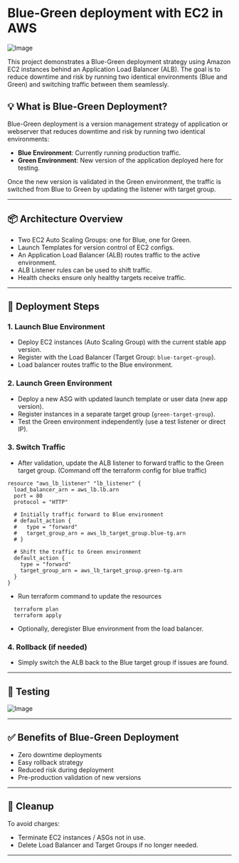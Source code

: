 # Blue-Green deployment with EC2 in AWS
![Image](https://github.com/user-attachments/assets/12654106-a4bb-43e4-aebf-8d86553d9506)

This project demonstrates a Blue-Green deployment strategy using Amazon EC2 instances behind an Application Load Balancer (ALB). The goal is to reduce downtime and risk by running two identical environments (Blue and Green) and switching traffic between them seamlessly.

## 💡 What is Blue-Green Deployment?

Blue-Green deployment is a version management strategy of application or webserver that reduces downtime and risk by running two identical environments:

- **Blue Environment**: Currently running production traffic.
- **Green Environment**: New version of the application deployed here for testing.

Once the new version is validated in the Green environment, the traffic is switched from Blue to Green by updating the listener with target group.

---

## 📦 Architecture Overview

- Two EC2 Auto Scaling Groups: one for Blue, one for Green.
- Launch Templates for version control of EC2 configs.
- An Application Load Balancer (ALB) routes traffic to the active environment.
- ALB Listener rules can be used to shift traffic.
- Health checks ensure only healthy targets receive traffic.

---
## 🚀 Deployment Steps

### 1. Launch Blue Environment

- Deploy EC2 instances (Auto Scaling Group) with the current stable app version.
- Register with the Load Balancer (Target Group: `blue-target-group`).
- Load balancer routes traffic to the Blue environment.

### 2. Launch Green Environment

- Deploy a new ASG with updated launch template or user data (new app version).
- Register instances in a separate target group (`green-target-group`).
- Test the Green environment independently (use a test listener or direct IP).

### 3. Switch Traffic

- After validation, update the ALB listener to forward traffic to the Green target group. (Command off the terraform config for blue traffic)
```
resource "aws_lb_listener" "lb_listener" {
  load_balancer_arn = aws_lb.lb.arn
  port = 80
  protocol = "HTTP"

  # Initially traffic forward to Blue environment
  # default_action {
  #   type = "forward"
  #   target_group_arn = aws_lb_target_group.blue-tg.arn
  # }

  # Shift the traffic to Green environment
  default_action {
    type = "forward"
    target_group_arn = aws_lb_target_group.green-tg.arn
  }
}

```
- Run terraform command to update the resources
```
  terraform plan
  terraform apply
```

- Optionally, deregister Blue environment from the load balancer.

### 4. Rollback (if needed)

- Simply switch the ALB back to the Blue target group if issues are found.

---

## 🧪 Testing

![Image](https://github.com/user-attachments/assets/ac1f6b2b-79bb-478e-8469-69efffb4e950)

---


## ✅ Benefits of Blue-Green Deployment

- Zero downtime deployments
- Easy rollback strategy
- Reduced risk during deployment
- Pre-production validation of new versions

---

## 🧹 Cleanup

To avoid charges:

- Terminate EC2 instances / ASGs not in use.
- Delete Load Balancer and Target Groups if no longer needed.

---

